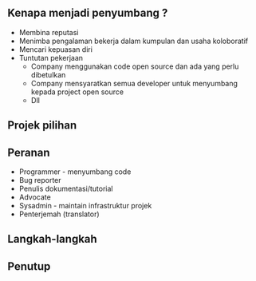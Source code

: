 ## Kenapa menjadi penyumbang ?

* Membina reputasi
* Menimba pengalaman bekerja dalam kumpulan dan usaha koloboratif
* Mencari kepuasan diri
* Tuntutan pekerjaan
    * Company menggunakan code open source dan ada yang perlu dibetulkan
    * Company mensyaratkan semua developer untuk menyumbang kepada project open source
    * Dll

## Projek pilihan

## Peranan

* Programmer - menyumbang code
* Bug reporter
* Penulis dokumentasi/tutorial
* Advocate
* Sysadmin - maintain infrastruktur projek
* Penterjemah (translator)

## Langkah-langkah

## Penutup
